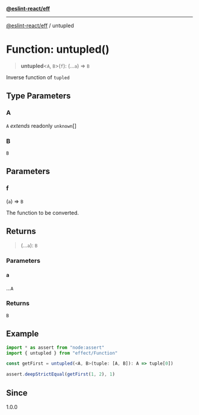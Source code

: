 [**@eslint-react/eff**](../README.md)

***

[@eslint-react/eff](../README.md) / untupled

# Function: untupled()

> **untupled**\<`A`, `B`\>(`f`): (...`a`) => `B`

Inverse function of `tupled`

## Type Parameters

### A

`A` *extends* readonly `unknown`[]

### B

`B`

## Parameters

### f

(`a`) => `B`

The function to be converted.

## Returns

> (...`a`): `B`

### Parameters

#### a

...`A`

### Returns

`B`

## Example

```ts
import * as assert from "node:assert"
import { untupled } from "effect/Function"

const getFirst = untupled(<A, B>(tuple: [A, B]): A => tuple[0])

assert.deepStrictEqual(getFirst(1, 2), 1)
```

## Since

1.0.0

